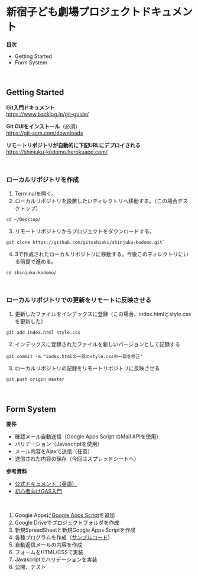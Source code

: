 # 新宿子ども劇場プロジェクトドキュメント

**目次**
- Getting Started
- Form System

<br />

## Getting Started

**Git入門ドキュメント**  
https://www.backlog.jp/git-guide/  

**Git CUIをインストール**（必須）  
https://git-scm.com/downloads

**リモートリポジトリが自動的に下記URLにデプロイされる**  
https://shinjuku-kodomo.herokuapp.com/

<br />

### ローカルリポジトリを作成  

1. Terminalを開く。 
2. ローカルリポジトリを設置したいディレクトリへ移動する。（この場合デスクトップ）

  ```
  cd ~/Desktop/
  ```

3. リモートリポジトリからプロジェクトをダウンロードする。  

  ```
  git clone https://github.com/gitoshiaki/shinjuku-kodomo.git`
  ```

4. 3で作成されたローカルリポジトリに移動する。今後このディレクトリにいる前提で進める。

  ```
  cd shinjuku-kodomo/
  ```

<br />

### ローカルリポジトリでの更新をリモートに反映させる

1. 更新したファイルをインデックスに登録（この場合、index.htmlとstyle.cssを更新した）

  ```
  git add index.html style.css
  ```
  
2. インデックスに登録されたファイルを新しいバージョンとして記録する

  ```
  git commit -m "index.htmlの一部とstyle.cssの一部を修正"
  ```

3. ローカルリポジトリの記録をリモートリポジトリに反映させる

  ```
  git push origin master
  ```

<br />

## Form System  

**要件**  
- 確認メール自動送信（Google Apps Script のMail APIを使用）
- バリデーション（Javascriptを使用）
- メール内容をAjaxで送信（任意）
- 送信された内容の保存（今回はスプレッドシートへ）

**参考資料**  
- [公式ドキュメント（英語）](https://developers.google.com/apps-script/)
- [初心者向けGAS入門](https://tonari-it.com/google-apps-script-manual/)

<br />

1. Google Appsに[Google Apps Script](https://chrome.google.com/webstore/detail/google-apps-script/eoieeedlomnegifmaghhjnghhmcldobl?hl=ja)を追加
2. Google Driveでプロジェクトフォルダを作成
3. 新規SpreadSheetと新規Google Apps Scriptを作成
4. 各種プログラムを作成（[サンプルコード](https://qiita.com/snowsunny/items/56a85c63598dcfb1b06e#%E3%82%B5%E3%83%B3%E3%83%97%E3%83%AB%E3%82%92%E5%88%A9%E7%94%A8%E3%81%97%E3%81%9F%E4%BD%9C%E3%82%8A%E6%96%B9%E8%AA%AC%E6%98%8E%E3%82%B5%E3%83%B3%E3%83%97%E3%83%AB%E8%A7%A3%E8%AA%AC)）
5. 自動返信メールの内容を作成
6. フォームをHTML/CSSで実装
7. Javascriptでバリデーションを実装
8. 公開、テスト
